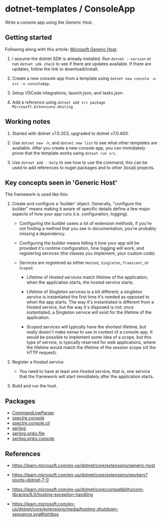 # dotnet-templates / ConsoleApp

Write a console app using the Generic Host.

## Getting started

Following along with this article: [Microsoft Generic Host](https://learn.microsoft.com/en-us/dotnet/core/extensions/generic-host).

1. I assume the dotnet SDK is already installed.  Run `dotnet --version` or run `dotnet sdk check` to see if there are updates available.  If there are updates, follow the link to download/install.
    
2. Create a new console app from a template using `dotnet new console -o src -n consoleApp`.

3. Setup VSCode integrations, launch.json, and tasks.json.

4. Add a reference using `dotnet add src package Mircosoft.Extensions.Hosting`

## Working notes

1. Started with dotnet v7.0.203, upgraded to dotnet v7.0.400.

2. Use `dotnet new -h`, and `dotnet new list` to see what other templates are available.  After you create a new console app, you can immidiately prove that the template works using `dotnet run src`.

4. Use `dotnet add --help` to see how to use the command, this can be used to add references to nuget packages and to other (local) projects. 

## Key concepts seen in 'Generic Host'

The framework is used like this:

1. Create and configure a 'builder' object.  Generally, "configure the builder" means making it aware of specific details define a few major aspects of how your app runs (i.e. configuration, logging).
    
    - Configuring the builder usees a lot of extension methods, if you're not finding a method that you see in documentation, you're probably missing a dependency.

    - Configuring the builder means telling it how your app will be provided it's runtime configuration, how logging will work, and registering services (the classes you implement, your custom code).

    - Services are registered as either `Hosted`, `Singleton`, `Transient`, or `Scoped`.
        
        - Lifetime of *Hosted* services match lifetime of the application; when the application starts, the hosted service starts.

        - Lifetime of *Singleton* services is a bit different; a singleton service is instantiated the first time it's needed as opposed to when the app starts.  The way it's instantiated is different from a Hosted service, but the way it's disposed is not; once instantiated, a Singleton service will exist for the lifetime of the application.

        - *Scoped* services will typically have the shortest lifetime, but really doesn't make sense to use in context of a console app.  It would be possible to implement some idea of a scope, but this type of service, is typically reserved for web applications, where the lifetime would match the lifetime of the session scope (of the HTTP request).

2. Register a Hosted service
    
    - You need to have at least one *Hosted* service, that is, one service that the framework will start immidiately after the application starts.

3. Build and run the host.

## Packages

- [CommandLineParser](https://www.nuget.org/packages/CommandLineParser)
- [spectre.console](https://www.nuget.org/packages/Spectre.Console/0.47.1-preview.0.11)
- [spectre.console.cli](https://www.nuget.org/packages/Spectre.Console.Cli/0.47.1-preview.0.11)
- [serilog](https://www.nuget.org/packages/Serilog/3.0.2-dev-02044)
- [serilog.sinks.file](https://www.nuget.org/packages/Serilog.Sinks.File/5.0.1-dev-00947)
- [serilog.sinks.console](https://www.nuget.org/packages/Serilog.Sinks.Console/4.2.0-dev-00918)

## References

- https://learn.microsoft.com/en-us/dotnet/core/extensions/generic-host

- https://learn.microsoft.com/en-us/dotnet/core/extensions/workers?pivots=dotnet-7-0

- https://learn.microsoft.com/en-us/dotnet/core/compatibility/core-libraries/6.0/hosting-exception-handling

- https://learn.microsoft.com/en-us/dotnet/core/extensions/media/hosting-shutdown-sequence.svg#lightbox
